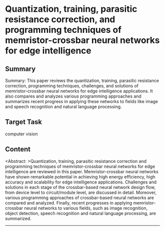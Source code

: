 # Quantization, training, parasitic resistance correction, and programming techniques of memristor-crossbar neural networks for edge intelligence

## Summary

Summary: This paper reviews the quantization, training, parasitic resistance correction, programming techniques, challenges, and solutions of memristor-crossbar neural networks for edge intelligence applications. It also compares and analyzes various programming approaches and summarizes recent progress in applying these networks to fields like image and speech recognition and natural language processing.


## Target Task

computer vision

## Content

<Abstract: >Quantization, training, parasitic resistance correction and programming techniques of memristor-crossbar neural networks for edge intelligence are reviewed in this paper. Memristor-crossbar neural networks have shown remarkable potential in achieving high energy efficiency, high accuracy and scalability for edge intelligence applications. Challenges and solutions in each stage of the crossbar-based neural network design flow, from device level to circuit/module level, are discussed in detail. Moreover, various programming approaches of crossbar-based neural networks are compared and analyzed. Finally, recent progresses in applying memristor-crossbar neural networks to various fields, such as image recognition, object detection, speech recognition and natural language processing, are summarized.



---

